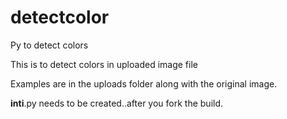 # detectcolor
Py to detect colors


This is to detect colors in uploaded image file

Examples are in the uploads folder along with the original image. 

__inti__.py needs to be created..after you fork the build.
